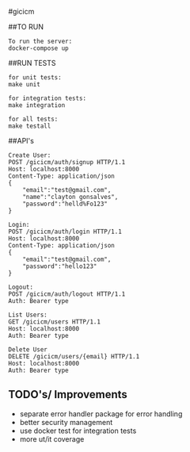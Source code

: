 #gicicm

##TO RUN 
```
To run the server: 
docker-compose up
```

##RUN TESTS 
```
for unit tests:
make unit 

for integration tests:
make integration

for all tests: 
make testall
```

##API's 
```
Create User: 
POST /gicicm/auth/signup HTTP/1.1
Host: localhost:8000
Content-Type: application/json
{
    "email":"test@gmail.com",
	"name":"clayton gonsalves",
	"password":"helld%Fo123"
}

Login: 
POST /gicicm/auth/login HTTP/1.1
Host: localhost:8000
Content-Type: application/json
{
    "email":"test@gmail.com",
	"password":"hello123"
}

Logout: 
POST /gicicm/auth/logout HTTP/1.1
Auth: Bearer type

List Users:
GET /gicicm/users HTTP/1.1
Host: localhost:8000
Auth: Bearer type

Delete User
DELETE /gicicm/users/{email} HTTP/1.1
Host: localhost:8000
Auth: Bearer type

```

## TODO's/ Improvements

-  separate error handler package for error handling 
- better security management
- use docker test for integration tests
- more ut/it coverage 





